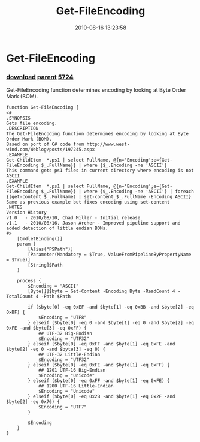 ﻿---
pid:            2075
parent:         2059
children:       5724
poster:         JasonMArcher
title:          Get-FileEncoding
date:           2010-08-16 13:23:58
description:    Get-FileEncoding function determines encoding by looking at Byte Order Mark (BOM).
format:         posh
---

# Get-FileEncoding

### [download](2075.ps1) [parent](2059.md) [5724](5724.md)

Get-FileEncoding function determines encoding by looking at Byte Order Mark (BOM).

```posh
function Get-FileEncoding {
<#
.SYNOPSIS
Gets file encoding.
.DESCRIPTION
The Get-FileEncoding function determines encoding by looking at Byte Order Mark (BOM).
Based on port of C# code from http://www.west-wind.com/Weblog/posts/197245.aspx
.EXAMPLE
Get-ChildItem  *.ps1 | select FullName, @{n='Encoding';e={Get-FileEncoding $_.FullName}} | where {$_.Encoding -ne 'ASCII'}
This command gets ps1 files in current directory where encoding is not ASCII
.EXAMPLE
Get-ChildItem  *.ps1 | select FullName, @{n='Encoding';e={Get-FileEncoding $_.FullName}} | where {$_.Encoding -ne 'ASCII'} | foreach {(get-content $_.FullName) | set-content $_.FullName -Encoding ASCII}
Same as previous example but fixes encoding using set-content
.NOTES
Version History
v1.0   - 2010/08/10, Chad Miller - Initial release
v1.1   - 2010/08/16, Jason Archer - Improved pipeline support and added detection of little endian BOMs.
#>
    [CmdletBinding()]
    param (
        [Alias("PSPath")]
        [Parameter(Mandatory = $True, ValueFromPipelineByPropertyName = $True)]
        [String]$Path
    )

    process {
        $Encoding = "ASCII"
        [Byte[]]$byte = Get-Content -Encoding Byte -ReadCount 4 -TotalCount 4 -Path $Path

        if ($byte[0] -eq 0xEF -and $byte[1] -eq 0xBB -and $byte[2] -eq 0xBF) {
            $Encoding = "UTF8"
        } elseif ($byte[0] -eq 0 -and $byte[1] -eq 0 -and $byte[2] -eq 0xFE -and $byte[3] -eq 0xFF) {
            ## UTF-32 Big-Endian
            $Encoding = "UTF32"
        } elseif ($byte[0] -eq 0xFF -and $byte[1] -eq 0xFE -and $byte[2] -eq 0 -and $byte[3] -eq 0) {
            ## UTF-32 Little-Endian
            $Encoding = "UTF32"
        } elseif ($byte[0] -eq 0xFE -and $byte[1] -eq 0xFF) {
            ## 1201 UTF-16 Big-Endian
            $Encoding = "Unicode"
        } elseif ($byte[0] -eq 0xFF -and $byte[1] -eq 0xFE) {
            ## 1200 UTF-16 Little-Endian
            $Encoding = "Unicode"
        } elseif ($byte[0] -eq 0x2B -and $byte[1] -eq 0x2F -and $byte[2] -eq 0x76) {
            $Encoding = "UTF7"
        }

        $Encoding
    }
}
```
